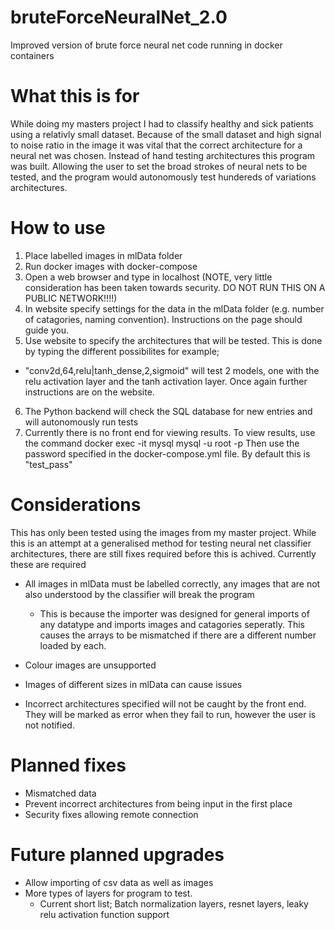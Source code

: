 # bruteForceNeuralNet_2.0
Improved version of brute force neural net code running in docker containers

# What this is for
While doing my masters project I had to classify healthy and sick patients using a relativly small dataset. Because of the small dataset and high signal to noise ratio in the image it was vital that the correct architecture for a neural net was chosen. Instead of hand testing architectures this program was built. Allowing the user to set the broad strokes of neural nets to be tested, and the program would autonomously test hundereds of variations architectures.

# How to use
1) Place labelled images in mlData folder
2) Run docker images with docker-compose
3) Open a web browser and type in localhost (NOTE, very little consideration has been taken towards security. DO NOT RUN THIS ON A PUBLIC NETWORK!!!!)
4) In website specify settings for the data in the mlData folder (e.g. number of catagories, naming convention). Instructions on the page should guide you.
5) Use website to specify the architectures that will be tested. This is done by typing the different possibilites for example;
  * "conv2d,64,relu|tanh_dense,2,sigmoid" will test 2 models, one with the relu activation layer and the tanh activation layer. Once again further instructions are on the website.
6) The Python backend will check the SQL database for new entries and will autonomously run tests
7) Currently there is no front end for viewing results. To view results, use the command
  docker exec -it mysql mysql -u root -p
Then use the password specified in the docker-compose.yml file. By default this is "test_pass"

# Considerations
This has only been tested using the images from my master project. While this is an attempt at a generalised method for testing neural net classifier architectures, there are still fixes required before this is achived. Currently these are required
* All images in mlData must be labelled correctly, any images that are not also understood by the classifier will break the program
  * This is because the importer was designed for general imports of any datatype and imports images and catagories seperatly. This causes the arrays to be mismatched if there are a different number loaded by each.
* Colour images are unsupported
* Images of different sizes in mlData can cause issues

* Incorrect architectures specified will not be caught by the front end. They will be marked as error when they fail to run, however the user is not notified.


# Planned fixes
* Mismatched data
* Prevent incorrect architectures from being input in the first place
* Security fixes allowing remote connection

# Future planned upgrades
* Allow importing of csv data as well as images
* More types of layers for program to test.
  * Current short list; Batch normalization layers, resnet layers, leaky relu activation function support
